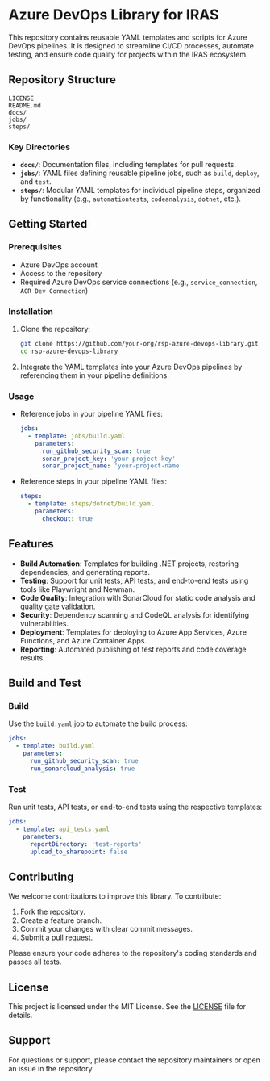 # Azure DevOps Library for IRAS

This repository contains reusable YAML templates and scripts for Azure DevOps pipelines. It is designed to streamline CI/CD processes, automate testing, and ensure code quality for projects within the IRAS ecosystem.

## Repository Structure

```
LICENSE
README.md
docs/
jobs/
steps/
```

### Key Directories

- **`docs/`**: Documentation files, including templates for pull requests.
- **`jobs/`**: YAML files defining reusable pipeline jobs, such as `build`, `deploy`, and `test`.
- **`steps/`**: Modular YAML templates for individual pipeline steps, organized by functionality (e.g., `automationtests`, `codeanalysis`, `dotnet`, etc.).

## Getting Started

### Prerequisites

- Azure DevOps account
- Access to the repository
- Required Azure DevOps service connections (e.g., `service_connection`, `ACR Dev Connection`)

### Installation

1. Clone the repository:
   ```bash
   git clone https://github.com/your-org/rsp-azure-devops-library.git
   cd rsp-azure-devops-library
   ```

2. Integrate the YAML templates into your Azure DevOps pipelines by referencing them in your pipeline definitions.

### Usage

- Reference jobs in your pipeline YAML files:
  ```yaml
  jobs:
    - template: jobs/build.yaml
      parameters:
        run_github_security_scan: true
        sonar_project_key: 'your-project-key'
        sonar_project_name: 'your-project-name'
  ```

- Reference steps in your pipeline YAML files:
  ```yaml
  steps:
    - template: steps/dotnet/build.yaml
      parameters:
        checkout: true
  ```

## Features

- **Build Automation**: Templates for building .NET projects, restoring dependencies, and generating reports.
- **Testing**: Support for unit tests, API tests, and end-to-end tests using tools like Playwright and Newman.
- **Code Quality**: Integration with SonarCloud for static code analysis and quality gate validation.
- **Security**: Dependency scanning and CodeQL analysis for identifying vulnerabilities.
- **Deployment**: Templates for deploying to Azure App Services, Azure Functions, and Azure Container Apps.
- **Reporting**: Automated publishing of test reports and code coverage results.

## Build and Test

### Build

Use the `build.yaml` job to automate the build process:
```yaml
jobs:
  - template: build.yaml
    parameters:
      run_github_security_scan: true
      run_sonarcloud_analysis: true
```

### Test

Run unit tests, API tests, or end-to-end tests using the respective templates:
```yaml
jobs:
  - template: api_tests.yaml
    parameters:
      reportDirectory: 'test-reports'
      upload_to_sharepoint: false
```

## Contributing

We welcome contributions to improve this library. To contribute:

1. Fork the repository.
2. Create a feature branch.
3. Commit your changes with clear commit messages.
4. Submit a pull request.

Please ensure your code adheres to the repository's coding standards and passes all tests.

## License

This project is licensed under the MIT License. See the [LICENSE](LICENSE) file for details.

## Support

For questions or support, please contact the repository maintainers or open an issue in the repository.